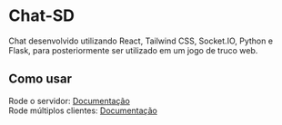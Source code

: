 # Chat-SD

Chat desenvolvido utilizando React, Tailwind CSS, Socket.IO, Python e Flask, para posteriormente ser utilizado em um jogo de truco web.

## Como usar

Rode o servidor: [Documentação](https://github.com/VitorST1/Chat-SD/tree/master/backend)  
Rode múltiplos clientes: [Documentação](https://github.com/VitorST1/Chat-SD/tree/master/frontend)
